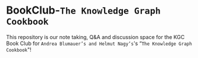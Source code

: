 # BookClub-`The Knowledge Graph Cookbook`
This repository is our note taking, Q&amp;A and discussion space for the KGC Book Club for `Andrea Blumauer’s and Helmut Nagy’s`'s “`The Knowledge Graph Cookbook`"! 
